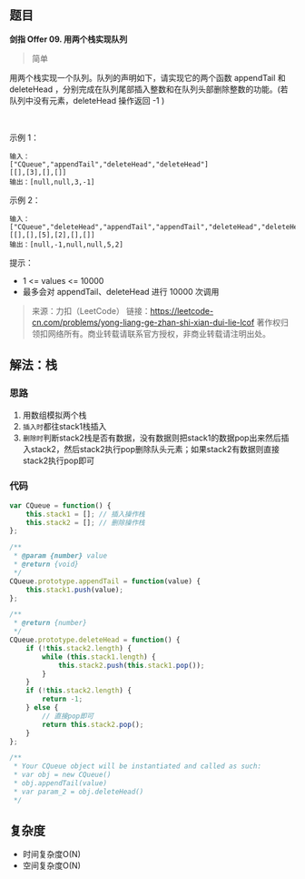 ## 题目
**剑指 Offer 09. 用两个栈实现队列**
>简单

用两个栈实现一个队列。队列的声明如下，请实现它的两个函数 appendTail 和 deleteHead ，分别完成在队列尾部插入整数和在队列头部删除整数的功能。(若队列中没有元素，deleteHead 操作返回 -1 )

 

示例 1：
```
输入：
["CQueue","appendTail","deleteHead","deleteHead"]
[[],[3],[],[]]
输出：[null,null,3,-1]
```
示例 2：
```
输入：
["CQueue","deleteHead","appendTail","appendTail","deleteHead","deleteHead"]
[[],[],[5],[2],[],[]]
输出：[null,-1,null,null,5,2]
```
提示：
* 1 <= values <= 10000
* 最多会对 appendTail、deleteHead 进行 10000 次调用


>来源：力扣（LeetCode）
链接：https://leetcode-cn.com/problems/yong-liang-ge-zhan-shi-xian-dui-lie-lcof
著作权归领扣网络所有。商业转载请联系官方授权，非商业转载请注明出处。

## 解法：栈
### 思路
1. 用数组模拟两个栈
2. `插入时`都往stack1栈插入
3. `删除时`判断stack2栈是否有数据，没有数据则把stack1的数据pop出来然后插入stack2，然后stack2执行pop删除队头元素；如果stack2有数据则直接stack2执行pop即可

### 代码
```js
var CQueue = function() {
    this.stack1 = []; // 插入操作栈
    this.stack2 = []; // 删除操作栈
};

/** 
 * @param {number} value
 * @return {void}
 */
CQueue.prototype.appendTail = function(value) {
    this.stack1.push(value);
};

/**
 * @return {number}
 */
CQueue.prototype.deleteHead = function() {
    if (!this.stack2.length) {
        while (this.stack1.length) {
            this.stack2.push(this.stack1.pop());
        }
    }
    if (!this.stack2.length) {
        return -1;
    } else {
        // 直接pop即可
        return this.stack2.pop();
    }
};

/**
 * Your CQueue object will be instantiated and called as such:
 * var obj = new CQueue()
 * obj.appendTail(value)
 * var param_2 = obj.deleteHead()
 */
```
## 复杂度
* 时间复杂度O(N)
* 空间复杂度O(N)
